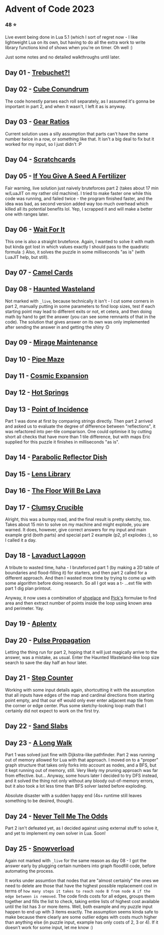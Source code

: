 ﻿# Advent of Code 2023
### 48 :star:
Live event being done in Lua 5.1 (which I sort of regret now - I like lightweight Lua on its own, but having to do all the extra work to write library functions kind of shows when you're on timer. Oh well :)

Just some notes and no detailed walkthroughs until later.
## Day 01 - [Trebuchet?!](https://adventofcode.com/2023/day/1)
## Day 02 - [Cube Conundrum](https://adventofcode.com/2023/day/2)
The code honestly parses each roll separately, as I assumed it's gonna be important in part 2, and when it wasn't, I left it as is anyway.
## Day 03 - [Gear Ratios](https://adventofcode.com/2023/day/3)
Current solution uses a silly assumption that parts can't have the same number twice in a row, or something like that. It isn't a big deal to fix but it worked for my input, so I just didn't :P
## Day 04 - [Scratchcards](https://adventofcode.com/2023/day/4)
## Day 05 - [If You Give A Seed A Fertilizer](https://adventofcode.com/2023/day/5)
Fair warning, live solution just naively bruteforces part 2 (takes about 17 min w/LuaJIT on my rather old machine). I tried to make faster one while this code was running, and failed twice - the program finished faster, and the idea was bad, as second version added way too much overhead which killed all its potential benefits lol. Yep, I scrapped it and will make a better one with ranges later.
## Day 06 - [Wait For It](https://adventofcode.com/2023/day/6)
This one is also a straight bruteforce. Again, I wanted to solve it with math but kinda got lost in which values exactly I should pass to the quadratic formula :) Also, it solves the puzzle in some milliseconds "as is" (with LuaJIT help, but still).
## Day 07 - [Camel Cards](https://adventofcode.com/2023/day/7)
## Day 08 - [Haunted Wasteland](https://adventofcode.com/2023/day/8)
Not marked with `_live`, because technically it isn't - I cut some corners in part 2, manually putting in some parameters to find loop sizes, test if each starting point may lead to different exits or not, et cetera, and then doing math by hand to get the answer (you can see some remnants of that in the code). The solution that gives answer on its own was only implemented after sending the answer in and getting the shiny :D
## Day 09 - [Mirage Maintenance](https://adventofcode.com/2023/day/9)
## Day 10 - [Pipe Maze](https://adventofcode.com/2023/day/10)
## Day 11 - [Cosmic Expansion](https://adventofcode.com/2023/day/11)
## Day 12 - [Hot Springs](https://adventofcode.com/2023/day/12)
## Day 13 - [Point of Incidence](https://adventofcode.com/2023/day/13)
Part 1 was done at first by comparing strings directly. Then part 2 arrived and asked us to evaluate the degree of difference between "reflections", it was refactored into per-tile comparison. One could optimise it by cutting short all checks that have more than 1 tile difference, but with maps Eric supplied for this puzzle it finishes in milliseconds "as is".
## Day 14 - [Parabolic Reflector Dish](https://adventofcode.com/2023/day/14)
## Day 15 - [Lens Library](https://adventofcode.com/2023/day/15)
## Day 16 - [The Floor Will Be Lava](https://adventofcode.com/2023/day/16)
## Day 17 - [Clumsy Crucible](https://adventofcode.com/2023/day/17)
Alright, this was a bumpy road, and the final result is pretty sketchy, too. Takes about 15 min to solve on my machine and might explode, you are warned. It does, however, give correct answers for my input and main example grid (both parts) and special part 2 example (p2, p1 explodes :), so I called it a day.
## Day 18 - [Lavaduct Lagoon](https://adventofcode.com/2023/day/18)
A tribute to wasted time, haha - I bruteforced part 1 (by making a 2D table of boundaries and flood-filling it) for starters, and then part 2 called for a different approach. And then I wasted more time by trying to come up with some algorithm before doing research. So all I got was a t- ...ext file with part 1 dig plan printout.

Anyway, it now uses a combination of [shoelace](https://en.wikipedia.org/wiki/Shoelace_formula) and [Pick's](https://en.wikipedia.org/wiki/Pick%27s_theorem) formulae to find area and then extract number of points inside the loop using known area and perimeter. Yay.
## Day 19 - [Aplenty](https://adventofcode.com/2023/day/19)
## Day 20 - [Pulse Propagation](https://adventofcode.com/2023/day/20)
Letting the thing run for part 2, hoping that it will just magically arrive to the answer, was a mistake, as usual. Enter the Haunted Wasteland-like loop size search to save the day half an hour later.
## Day 21 - [Step Counter](https://adventofcode.com/2023/day/21)
Working with some input details again, shortcutting it with the assumption that all inputs have edges of the map and cardinal directions from starting point empty, and that our elf would only ever enter adjacent map tile from the corner or edge center. Plus some sketchy-looking loop math that I certainly did not expect to work on the first try.
## Day 22 - [Sand Slabs](https://adventofcode.com/2023/day/22)
## Day 23 - [A Long Walk](https://adventofcode.com/2023/day/23)
Part 1 was solved just fine with Dijkstra-like pathfinder. Part 2 was running out of memory allowed for Lua with that approach. I moved on to a "proper" graph structure that takes only forks into account as nodes, and a BFS, but it kept running out of memory, still. Very likely my pruning approach was far from effective. but... Anyway, some hours later I decided to try DFS instead, and it solved the thing not only without any bloody out-of-memory errors, but it also took a lot less time than BFS solver lasted before exploding.

Absolute disaster with a sudden happy end (4s+ runtime still leaves something to be desired, though).
## Day 24 - [Never Tell Me The Odds](https://adventofcode.com/2023/day/24)
Part 2 isn't defeated yet, as I decided against using external stuff to solve it, and yet to implement my own solver in Lua. Soon!
## Day 25 - [Snowverload](https://adventofcode.com/2023/day/25)
Again not marked with `_live` for the same reason as day 08 - I got the answer early by plugging certain numbers into graph floodfill code, before automating the process.

It works under assumtion that nodes that are "almost certainly" the ones we need to delete are those that have the highest possible replacement cost in terms of `how many steps it takes to reach node B from node A if the edge between is removed`. The code finds costs for all edges, groups them together and fills the list to check, taking entire lists of highest cost available until the list has 3 or more items. Well, both example and my puzzle input happen to end up with 3 items exactly. The assumption seems kinda safe to make because there clearly are some outlier edges with costs much higher than anything else (in puzzle input, example has only costs of 2, 3 or 4). If it doesn't work for some input, let me know :)